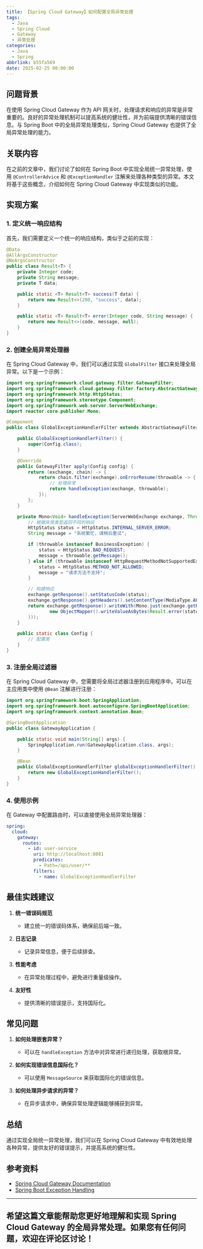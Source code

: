 ```yaml
---
title: 【Spring Cloud Gateway】如何配置全局异常处理
tags:
  - Java
  - Spring Cloud
  - Gateway
  - 异常处理
categories:
  - Java
  - Spring
abbrlink: b55fa569
date: 2025-02-25 00:00:00
---
```


## 问题背景

在使用 Spring Cloud Gateway 作为 API 网关时，处理请求和响应的异常是非常重要的。良好的异常处理机制可以提高系统的健壮性，并为前端提供清晰的错误信息。与 Spring Boot 中的全局异常处理类似，Spring Cloud Gateway 也提供了全局异常处理的能力。

## 关联内容

在之前的文章中，我们讨论了如何在 Spring Boot 中实现全局统一异常处理，使用 `@ControllerAdvice` 和 `@ExceptionHandler` 注解来处理各种类型的异常。本文将基于这些概念，介绍如何在 Spring Cloud Gateway 中实现类似的功能。

## 实现方案

### 1. 定义统一响应结构

首先，我们需要定义一个统一的响应结构，类似于之前的实现：

```java
@Data
@AllArgsConstructor
@NoArgsConstructor
public class Result<T> {
    private Integer code;
    private String message;
    private T data;

    public static <T> Result<T> success(T data) {
        return new Result<>(200, "success", data);
    }

    public static <T> Result<T> error(Integer code, String message) {
        return new Result<>(code, message, null);
    }
}
```

### 2. 创建全局异常处理器

在 Spring Cloud Gateway 中，我们可以通过实现 `GlobalFilter` 接口来处理全局异常。以下是一个示例：

```java
import org.springframework.cloud.gateway.filter.GatewayFilter;
import org.springframework.cloud.gateway.filter.factory.AbstractGatewayFilterFactory;
import org.springframework.http.HttpStatus;
import org.springframework.stereotype.Component;
import org.springframework.web.server.ServerWebExchange;
import reactor.core.publisher.Mono;

@Component
public class GlobalExceptionHandlerFilter extends AbstractGatewayFilterFactory<GlobalExceptionHandlerFilter.Config> {

    public GlobalExceptionHandlerFilter() {
        super(Config.class);
    }

    @Override
    public GatewayFilter apply(Config config) {
        return (exchange, chain) -> {
            return chain.filter(exchange).onErrorResume(throwable -> {
                // 处理异常
                return handleException(exchange, throwable);
            });
        };
    }

    private Mono<Void> handleException(ServerWebExchange exchange, Throwable throwable) {
        // 根据异常类型返回不同的响应
        HttpStatus status = HttpStatus.INTERNAL_SERVER_ERROR;
        String message = "系统繁忙，请稍后重试";

        if (throwable instanceof BusinessException) {
            status = HttpStatus.BAD_REQUEST;
            message = throwable.getMessage();
        } else if (throwable instanceof HttpRequestMethodNotSupportedException) {
            status = HttpStatus.METHOD_NOT_ALLOWED;
            message = "请求方法不支持";
        }

        // 构建响应
        exchange.getResponse().setStatusCode(status);
        exchange.getResponse().getHeaders().setContentType(MediaType.APPLICATION_JSON);
        return exchange.getResponse().writeWith(Mono.just(exchange.getResponse().bufferFactory().wrap(
                new ObjectMapper().writeValueAsBytes(Result.error(status.value(), message))
        )));
    }

    public static class Config {
        // 配置类
    }
}
```

### 3. 注册全局过滤器

在 Spring Cloud Gateway 中，您需要将全局过滤器注册到应用程序中。可以在主应用类中使用 `@Bean` 注解进行注册：

```java
import org.springframework.boot.SpringApplication;
import org.springframework.boot.autoconfigure.SpringBootApplication;
import org.springframework.context.annotation.Bean;

@SpringBootApplication
public class GatewayApplication {

    public static void main(String[] args) {
        SpringApplication.run(GatewayApplication.class, args);
    }

    @Bean
    public GlobalExceptionHandlerFilter globalExceptionHandlerFilter() {
        return new GlobalExceptionHandlerFilter();
    }
}
```

### 4. 使用示例

在 Gateway 中配置路由时，可以直接使用全局异常处理器：

```yaml
spring:
  cloud:
    gateway:
      routes:
        - id: user-service
          uri: http://localhost:8081
          predicates:
            - Path=/api/user/**
          filters:
            - name: GlobalExceptionHandlerFilter
```

## 最佳实践建议

1. **统一错误码规范**
   - 建立统一的错误码体系，确保前后端一致。

2. **日志记录**
   - 记录异常信息，便于后续排查。

3. **性能考虑**
   - 在异常处理过程中，避免进行重量级操作。

4. **友好性**
   - 提供清晰的错误提示，支持国际化。

## 常见问题

1. **如何处理嵌套异常？**
   - 可以在 `handleException` 方法中对异常进行递归处理，获取根异常。

2. **如何实现错误信息国际化？**
   - 可以使用 `MessageSource` 来获取国际化的错误信息。

3. **如何处理异步请求的异常？**
   - 在异步请求中，确保异常处理逻辑能够捕获到异常。

## 总结

通过实现全局统一异常处理，我们可以在 Spring Cloud Gateway 中有效地处理各种异常，提供友好的错误提示，并提高系统的健壮性。

## 参考资料

- [Spring Cloud Gateway Documentation](https://spring.io/projects/spring-cloud-gateway)
- [Spring Boot Exception Handling](https://docs.spring.io/spring-boot/docs/current/reference/htmlsingle/#boot-features-error-handling)

---

希望这篇文章能帮助您更好地理解和实现 Spring Cloud Gateway 的全局异常处理。如果您有任何问题，欢迎在评论区讨论！
--- 
 